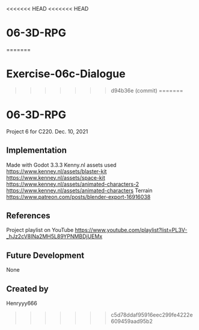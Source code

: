 <<<<<<< HEAD
<<<<<<< HEAD
# 06-3D-RPG
=======
# Exercise-06c-Dialogue
>>>>>>> d94b36e (commit)
=======
# 06-3D-RPG

Project 6 for C220. Dec. 10, 2021

## Implementation

Made with Godot 3.3.3 Kenny.nl assets used https://www.kenney.nl/assets/blaster-kit https://www.kenney.nl/assets/space-kit https://www.kenney.nl/assets/animated-characters-2 https://www.kenney.nl/assets/animated-characters Terrain https://www.patreon.com/posts/blender-export-16916038

## References

Project playlist on YouTube https://www.youtube.com/playlist?list=PL3V-_hJz2cV8INa2MH5L89YPNMBDjUEMx

## Future Development

None

## Created by

Henryyy666

>>>>>>> c5d78ddaf95916eec299fe4222e609459aad95b2
